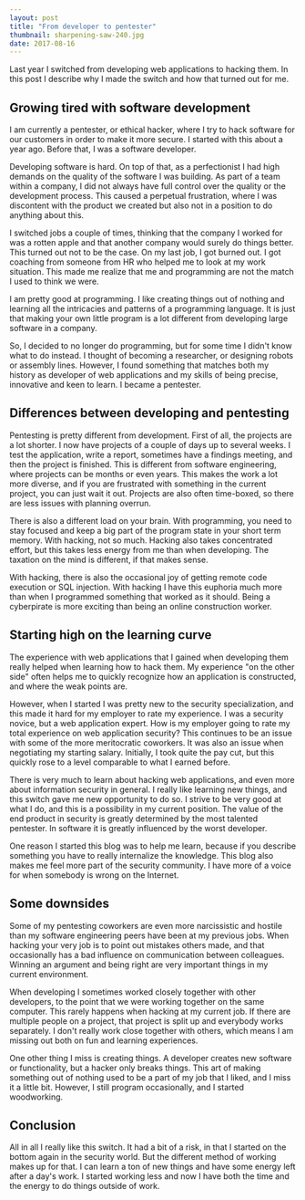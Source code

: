 ```yaml
---
layout: post
title: "From developer to pentester"
thumbnail: sharpening-saw-240.jpg
date: 2017-08-16
---
```


Last year I switched from developing web applications to hacking them. In this post I describe why I made the switch and how that turned out for me.

## Growing tired with software development

I am currently a pentester, or ethical hacker, where I try to hack software for our customers in order to make it more secure. I started with this about a year ago. Before that, I was a software developer.

Developing software is hard. On top of that, as a perfectionist I had high demands on the quality of the software I was building. As part of a team within a company, I did not always have full control over the quality or the development process.  This caused a perpetual frustration, where I was discontent with the product we created but also not in a position to do anything about this.

I switched jobs a couple of times, thinking that the company I worked for was a rotten apple and that another company would surely do things better. This turned out not to be the case. On my last job, I got burned out. I got coaching from someone from HR who helped me to look at my work situation. This made me realize that me and programming are not the match I used to think we were.

I am pretty good at programming. I like creating things out of nothing and learning all the intricacies and patterns of a programming language. It is just that making your own little program is a lot different from developing large software in a company.

So, I decided to no longer do programming, but for some time I didn't know what to do instead. I thought of becoming a researcher, or designing robots or assembly lines. However, I found something that matches both my history as developer of web applications and my skills of being precise, innovative and keen to learn. I became a pentester.

## Differences between developing and pentesting

Pentesting is pretty different from development. First of all, the projects are a lot shorter. I now have projects of a couple of days up to several weeks. I test the application, write a report, sometimes have a findings meeting, and then the project is finished. This is different from software engineering, where projects can be months or even years. This makes the work a lot more diverse, and if you are frustrated with something in the current project, you can just wait it out. Projects are also often time-boxed, so there are less issues with planning overrun.

There is also a different load on your brain. With programming, you need to stay focused and keep a big part of the program state in your short term memory. With hacking, not so much. Hacking also takes concentrated effort, but this takes less energy from me than when developing. The taxation on the mind is different, if that makes sense.

With hacking, there is also the occasional joy of getting remote code execution or SQL injection. With hacking I have this euphoria much more than when I programmed something that worked as it should. Being a cyberpirate is more exciting than being an online construction worker.

## Starting high on the learning curve

The experience with web applications that I gained when developing them really helped when learning how to hack them. My experience "on the other side" often helps me to quickly recognize how an application is constructed, and where the weak points are.

However, when I started I was pretty new to the security specialization, and this made it hard for my employer to rate my experience. I was a security novice, but a web application expert. How is my employer going to rate my total experience on web application security? This continues to be an issue with some of the more meritocratic coworkers. It was also an issue when negotiating my starting salary. Initially, I took quite the pay cut, but this quickly rose to a level comparable to what I earned before.

There is very much to learn about hacking web applications, and even more about information security in general. I really like learning new things, and this switch gave me new opportunity to do so. I strive to be very good at what I do, and this is a possibility in my current position. The value of the end product in security is greatly determined by the most talented pentester. In software it is greatly influenced by the worst developer.

One reason I started this blog was to help me learn, because if you describe something you have to really internalize the knowledge. This blog also makes me feel more part of the security community. I have more of a voice for when somebody is wrong on the Internet.

## Some downsides

Some of my pentesting coworkers are even more narcissistic and hostile than my software engineering peers have been at my previous jobs. When hacking your very job is to point out mistakes others made, and that occasionally has a bad influence on communication between colleagues. Winning an argument and being right are very important things in my current environment.

When developing I sometimes worked closely together with other developers, to the point that we were working together on the same computer. This rarely happens when hacking at my current job. If there are multiple people on a project, that project is split up and everybody works separately. I don't really work close together with others, which means I am missing out both on fun and learning experiences.

One other thing I miss is creating things. A developer creates new software or functionality, but a hacker only breaks things. This art of making something out of nothing used to be a part of my job that I liked, and I miss it a little bit. However, I still program occasionally, and I started woodworking.

## Conclusion

All in all I really like this switch. It had a bit of a risk, in that I started on the bottom again in the security world. But the different method of working makes up for that. I can learn a ton of new things and have some energy left after a day's work. I started working less and now I have both the time and the energy to do things outside of work.
